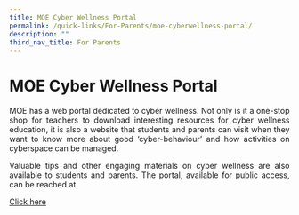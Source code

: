 ```yaml
---
title: MOE Cyber Wellness Portal
permalink: /quick-links/For-Parents/moe-cyberwellness-portal/
description: ""
third_nav_title: For Parents
---
```

# MOE Cyber Wellness Portal


<p style="text-align: justify;">MOE has a web portal dedicated to cyber wellness. Not only is it a one-stop shop for teachers to download interesting resources for cyber wellness education, it is also a website that students and parents can visit when they want to know more about good ‘cyber-behaviour’ and how activities on cyberspace can be managed.</p>

<p style="text-align: justify;">Valuable tips and other engaging materials on cyber wellness are also available to students and parents. The portal, available for public access, can be reached at 
	
<a href="https://www.moe.gov.sg/education-in-sg/our-programmes/cyber-wellness">Click here</a></p>
	

